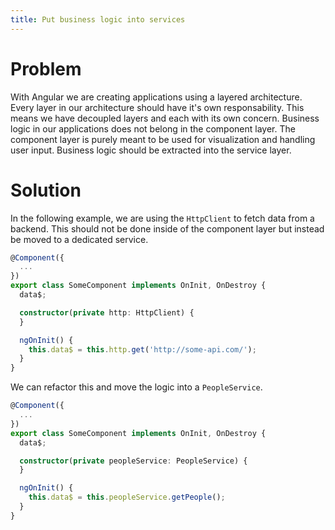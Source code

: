 ```yaml
---
title: Put business logic into services
---
```


# Problem

With Angular we are creating applications using a layered architecture. Every layer in our architecture should have it's own responsability. This means we have decoupled layers and each with its own concern.
Business logic in our applications does not belong in the component layer. The component layer is purely meant to be used for visualization and handling user input. Business logic should be extracted into the service layer.

# Solution

In the following example, we are using the `HttpClient` to fetch data from a backend. This should not be done inside of the component layer but instead be moved to a dedicated service.

```ts
@Component({
  ...
})
export class SomeComponent implements OnInit, OnDestroy {
  data$;

  constructor(private http: HttpClient) {
  }

  ngOnInit() {
    this.data$ = this.http.get('http://some-api.com/');
  }
}
```
We can refactor this and move the logic into a `PeopleService`.

```ts
@Component({
  ...
})
export class SomeComponent implements OnInit, OnDestroy {
  data$;

  constructor(private peopleService: PeopleService) {
  }

  ngOnInit() {
    this.data$ = this.peopleService.getPeople();
  }
}
```